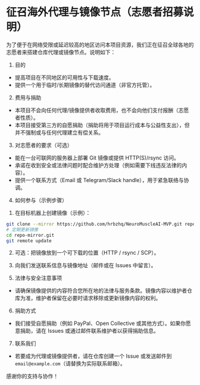 # 征召海外代理与镜像节点（志愿者招募说明）

为了便于在网络受限或延迟较高的地区访问本项目资源，我们正在征召全球各地的志愿者来搭建仓库代理或镜像节点。说明如下：

1. 目的

- 提高项目在不同地区的可用性与下载速度。
- 提供一个用于临时/长期镜像的替代访问通道（非官方托管）。

2. 费用与捐助

- 本项目不会向任何代理/镜像提供者收取费用，也不会向他们支付报酬（志愿者性质）。
- 本项目接受第三方的自愿捐助（捐助将用于项目运行成本与公益性支出），但并不强制或与任何代理建立有偿关系。

3. 对志愿者的要求（可选）

- 能在一台可联网的服务器上部署 Git 镜像或提供 HTTP(S)/rsync 访问。
- 承诺在收到安全或法律问题时配合维护方处理（例如需要下线违反法律的内容）。
- 提供一个联系方式（Email 或 Telegram/Slack handle），用于紧急联络与协调。

4. 如何参与（示例步骤）

1) 在目标机器上创建镜像（示例）：

```bash
git clone --mirror https://github.com/hrbzhq/NeuroMuscleAI-MVP.git repo-mirror.git
# 定期更新镜像
cd repo-mirror.git
git remote update
```

2) 可选：把镜像放到一个可下载的位置（HTTP / rsync / SCP）。

3) 向我们发送联系信息与镜像地址（邮件或在 Issues 中留言）。

5. 法律与安全注意事项

- 请确保镜像提供的内容符合您所在地的法律与服务条款。镜像内容以维护者仓库为准，维护者保留在必要时请求移除或更新镜像内容的权利。

6. 捐助方式

- 我们接受自愿捐助（例如 PayPal、Open Collective 或其他方式）。如果你愿意捐助，请在 Issues 或通过邮件联系维护者以获得捐助信息。

7. 联系我们

- 若要成为代理或镜像提供者，请在仓库创建一个 Issue 或发送邮件到 `email@example.com`（请替换为实际联系邮箱）。

感谢你的支持与协作！
